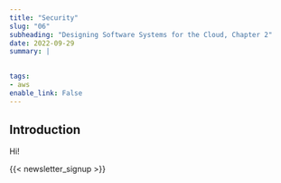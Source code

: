 ```yaml
---
title: "Security"
slug: "06"
subheading: "Designing Software Systems for the Cloud, Chapter 2"
date: 2022-09-29
summary: |
    

tags:
- aws
enable_link: False
---
```


## Introduction

Hi!

{{< newsletter_signup >}}